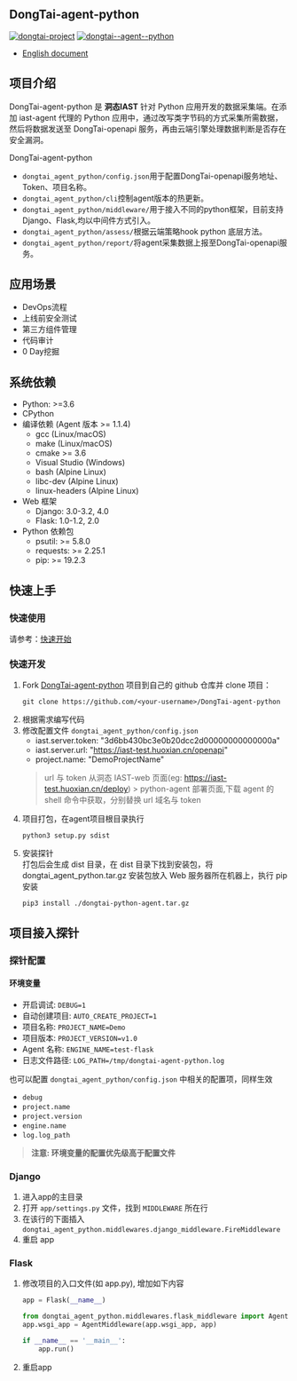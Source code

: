 ## DongTai-agent-python

[![dongtai-project](https://img.shields.io/github/v/release/HXSecurity/DongTai?label=DongTai)](https://github.com/HXSecurity/DongTai/releases)
[![dongtai--agent--python](https://img.shields.io/github/v/release/HXSecurity/DongTai-agent-python?label=DongTai-agent-python)](https://github.com/HXSecurity/DongTai-agent-python/releases)

- [English document](README.md)

## 项目介绍

DongTai-agent-python 是 **洞态IAST** 针对 Python 应用开发的数据采集端。在添加 iast-agent 代理的 Python 应用中，通过改写类字节码的方式采集所需数据，然后将数据发送至
DongTai-openapi 服务，再由云端引擎处理数据判断是否存在安全漏洞。

DongTai-agent-python

- `dongtai_agent_python/config.json`用于配置DongTai-openapi服务地址、Token、项目名称。
- `dongtai_agent_python/cli`控制agent版本的热更新。
- `dongtai_agent_python/middleware/`用于接入不同的python框架，目前支持Django、Flask,均以中间件方式引入。
- `dongtai_agent_python/assess/`根据云端策略hook python 底层方法。
- `dongtai_agent_python/report/`将agent采集数据上报至DongTai-openapi服务。

## 应用场景

- DevOps流程
- 上线前安全测试
- 第三方组件管理
- 代码审计
- 0 Day挖掘

## 系统依赖

* Python: >=3.6
* CPython
* 编译依赖 (Agent 版本 >= 1.1.4)
  * gcc (Linux/macOS)
  * make (Linux/macOS)
  * cmake >= 3.6
  * Visual Studio (Windows)
  * bash (Alpine Linux)	
  * libc-dev (Alpine Linux)
  * linux-headers (Alpine Linux)
* Web 框架
  * Django: 3.0-3.2, 4.0
  * Flask: 1.0-1.2, 2.0
* Python 依赖包
  * psutil: >= 5.8.0
  * requests: >= 2.25.1
  * pip: >= 19.2.3

## 快速上手

### 快速使用

请参考：[快速开始](https://doc.dongtai.io/02_start/index.html)

### 快速开发

1. Fork [DongTai-agent-python](https://github.com/HXSecurity/DongTai-agent-python) 项目到自己的 github 仓库并 clone 项目：
    ```shell
    git clone https://github.com/<your-username>/DongTai-agent-python
    ```
2. 根据需求编写代码
3. 修改配置文件 `dongtai_agent_python/config.json`
    * iast.server.token: "3d6bb430bc3e0b20dcc2d00000000000000a"
    * iast.server.url: "https://iast-test.huoxian.cn/openapi"
    * project.name: "DemoProjectName"
   > url 与 token 从洞态 IAST-web 页面(eg: https://iast-test.huoxian.cn/deploy) > python-agent 部署页面,下载 agent 的 shell 命令中获取，分别替换 url 域名与 token
4. 项目打包，在agent项目根目录执行
    ```shell
    python3 setup.py sdist
    ```
5. 安装探针 \
   打包后会生成 dist 目录，在 dist 目录下找到安装包，将 dongtai_agent_python.tar.gz 安装包放入 Web 服务器所在机器上，执行 pip 安装
    ```shell
    pip3 install ./dongtai-python-agent.tar.gz 
    ```

## 项目接入探针

### 探针配置

#### 环境变量

* 开启调试: `DEBUG=1`
* 自动创建项目: `AUTO_CREATE_PROJECT=1`
* 项目名称: `PROJECT_NAME=Demo`
* 项目版本: `PROJECT_VERSION=v1.0`
* Agent 名称: `ENGINE_NAME=test-flask`
* 日志文件路径: `LOG_PATH=/tmp/dongtai-agent-python.log`

也可以配置 `dongtai_agent_python/config.json` 中相关的配置项，同样生效

* `debug`
* `project.name`
* `project.version`
* `engine.name`
* `log.log_path`

> **注意: 环境变量的配置优先级高于配置文件**

### Django

1. 进入app的主目录
2. 打开 `app/settings.py` 文件，找到 `MIDDLEWARE` 所在行
3. 在该行的下面插入 `dongtai_agent_python.middlewares.django_middleware.FireMiddleware`
4. 重启 app

### Flask

1. 修改项目的入口文件(如 app.py), 增加如下内容
    ```python
    app = Flask(__name__)

    from dongtai_agent_python.middlewares.flask_middleware import AgentMiddleware
    app.wsgi_app = AgentMiddleware(app.wsgi_app, app)

    if __name__ == '__main__':
        app.run()
    ```
2. 重启app
